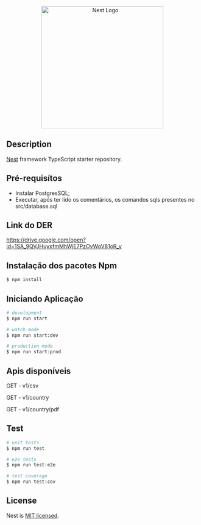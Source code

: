 <p align="center">
  <a href="http://nestjs.com/" target="blank"><img src="https://nestjs.com/img/logo_text.svg" width="320" alt="Nest Logo" /></a>
</p>

## Description

[Nest](https://github.com/nestjs/nest) framework TypeScript starter repository.

## Pré-requisítos

- Instalar PostgresSQL;
- Executar, após ter lido os comentários, os comandos sqls presentes no src/database.sql

## Link do DER
https://drive.google.com/open?id=1SA_9QVJHuyxfmMhWjE7PzOvWoV81oR_y

## Instalação dos pacotes Npm

```bash
$ npm install
```

## Iniciando Aplicação

```bash
# development
$ npm run start

# watch mode
$ npm run start:dev

# production mode
$ npm run start:prod
```

## Apis disponíveis

GET - v1/csv

GET - v1/country

GET - v1/country/pdf

## Test

```bash
# unit tests
$ npm run test

# e2e tests
$ npm run test:e2e

# test coverage
$ npm run test:cov
```
## License

  Nest is [MIT licensed](LICENSE).
